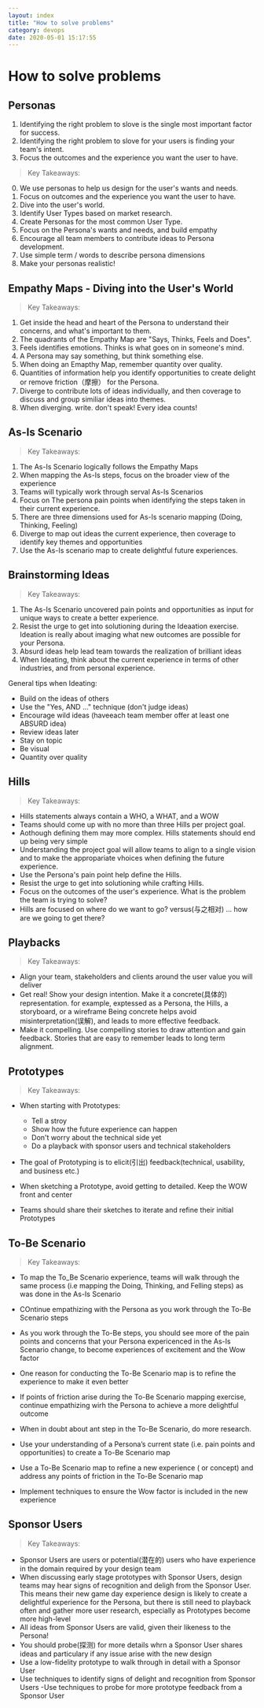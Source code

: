 ```yaml
---
layout: index
title: "How to solve problems"
category: devops
date: 2020-05-01 15:17:55
---
```


# How to solve problems

## Personas 

1. Identifying the right problem to slove is the single most important factor for success.
2. Identifying the right problem to slove for your users is finding your team's intent.
3. Focus the outcomes and the experience you want the user to have.

> Key Takeaways:

0. We use personas to help us design for the user's wants and needs. 
1. Focus on outcomes and the experience you want the user to have.
2. Dive into the user's world.
3. Identify User Types based on market research.
3. Create Personas for the most common User Type.
4. Focus on the Persona's wants and needs, and build empathy
5. Encourage all team members to contribute ideas to Persona development.
6. Use simple term / words to describe persona dimensions
7. Make your personas realistic!

## Empathy Maps - Diving into the User's World

> Key Takeaways:

1. Get inside the head and heart of the Persona to understand their concerns, and what's important to them.
2. The quadrants of the Empathy Map are "Says, Thinks, Feels and Does".
3. Feels identifies emotions. Thinks is what goes on in someone's mind.
4. A Persona may say something, but think something else.
5. When doing an Emapthy Map, remember quantity over quality.
6. Quantities of information help you identify opportunities to create delight or remove friction（摩擦） for the Persona.
7. Diverge to contribute lots of ideas individually, and then coverage to discuss and group similiar ideas into themes.
8. When diverging. write. don't speak! Every idea counts!


## As-Is Scenario 

> Key Takeaways:

1. The As-Is Scenario logically follows the Empathy Maps
2. When mapping the As-Is steps, focus on the broader view of the experience
3. Teams will typically work through serval As-Is Scenarios
4. Focus on The persona pain points when identifying the steps taken in their current experience.
5. There are three dimensions used for As-Is scenario mapping (Doing, Thinking, Feeling)
6. Diverge to map out ideas the current experience, then coverage to identify key themes and opportunities
7. Use the As-Is scenario map to create delightful future experiences.


## Brainstorming Ideas

> Key Takeaways:

1. The As-Is Scenario uncovered pain points and opportunities as input for unique ways to create a better experience.
2. Resist the urge to get into solutioning during the Ideaation exercise. Ideation is really about imaging what new outcomes are possible for your Persona.
3. Absurd ideas help lead team towards the realization of brilliant ideas
4. When Ideating, think about the current experience in terms of other industries, and from personal experience.

General tips when Ideating:
- Build on the ideas of others
- Use the "Yes, AND ..." technique (don't judge ideas)
- Encourage wild ideas (haveeach team member offer at least one ABSURD idea)
- Review ideas later
- Stay on topic
- Be visual
- Quantity over quality


## Hills

> Key Takeaways:

- Hills statements always contain a WHO, a WHAT, and a WOW
- Teams should come up with no more than three Hills per project goal.
- Aothough defining them may more complex. Hills statements should end up being very simple
- Understanding the project goal will allow teams to align to a single vision and to make the appropariate vhoices when defining the future experience.
- Use the Persona's pain point help define the Hills.
- Resist the urge to get into solutioning while crafting Hills.
- Focus on the outcomes of the user's experience. What is the problem the team is trying to solve?
- Hills are focused on where do we want to go? versus(与之相对) ... how are we going to get there?


##  Playbacks

> Key Takeaways:

- Align your team, stakeholders and clients around the user value you will deliver 
- Get real! Show your design intention. Make it a concrete(具体的) representation. for example, exptessed as a Persona, the Hills, a storyboard, or a wireframe Being concrete helps avoid misinterpretation(误解), and leads to more effective feedback.
- Make it compelling. Use compelling stories to draw attention and gain feedback. Stories that are easy to remember leads to long term alignment.


##  Prototypes

> Key Takeaways:

- When starting with Prototypes:
    - Tell a stroy
    - Show how the future experience can happen
    - Don't worry about the technical side yet
    - Do a playback with sponsor users and technical stakeholders

- The goal of Prototyping is to elicit(引出) feedback(technical, usability, and business etc.)
- When sketching a Prototype, avoid getting to detailed. Keep the WOW front and center
- Teams should share their sketches to iterate and refine their initial Prototypes



##  To-Be Scenario

> Key Takeaways:

- To map the To_Be Scenario experience, teams will walk through the same process (i.e mapping the Doing, Thinking, and Felling steps) as was done in the As-Is Scenario
- COntinue empathizing with the Persona as you work through the To-Be Scenario steps
- As you work through the To-Be steps, you should see more of the pain points and concerns that your Persona expericenced in the As-Is Scenario change, to become experiences of excitement and the Wow factor
- One reason for conducting the To-Be Scenario map is to refine the experience to make it even better
- If points of friction arise during the To-Be Scenario mapping exercise, continue empathizing wirh the Persona to achieve a more delightful outcome
- When in doubt about ant step in the To-Be Scenario, do more research.

- Use your understanding of a Persona’s current state (i.e. pain points and opportunities) to create a To-Be Scenario map
- Use a To-Be Scenario map to refine a new experience ( or concept) and address any points of friction in the To-Be Scenario map
- Implement techniques to ensure the Wow factor is included in the new experience


## Sponsor Users 

> Key Takeaways:

- Sponsor Users are users or potential(潜在的) users who have experience in the domain required by your design team
- When discussing early stage prototypes with Sponsor Users, design teams may hear signs of recognition and deligh from the Sponsor User. This means their new game day experience design is likely to create a delightful experience for the Persona, but there is still need to playback often and gather more user research, especially as Prototypes become more high-level
- All ideas from Sponsor Users are valid, given their likeness to the Persona!
- You should probe(探测) for more details whrn a Sponsor User shares ideas and particulary if any issue arise with the new design
- Use a low-fidelity prototype to walk through in detail with a Sponsor User
- Use techniques to identify signs of delight and recognition from Sponsor Users
-Use techniques to probe for more prototype feedback from a Sponsor User